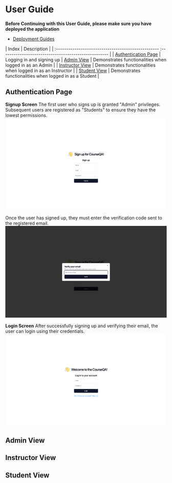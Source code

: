 # User Guide
**Before Continuing with this User Guide, please make sure you have deployed the application**
- [Deployment Guides](./DeploymentGuide.md)

| Index                                                                               | Description                                            |
| :-------------------------------------------------- :----------------------------------------------------  |
| [Authentication Page](#authentication-page)                                           | Logging in and signing up                 | [Admin View](#admin-view)                                           | Demonstrates functionalities when logged in as an Admin                 |
| [Instructor View](#instructor-view)                                                     | Demonstrates functionalities when logged in as an Instructor        |
| [Student View](#student-view) | Demonstrates functionalities when logged in as a Student               |

## Authentication Page
**Signup Screen**
The first user who signs up is granted "Admin" privileges. Subsequent users are registered as "Students" to ensure they have the lowest permissions.
![Sign Up Page](images/signup.png)

Once the user has signed up, they must enter the verification code sent to the registered email.
![Verification Popup](images/verify.png)

**Login Screen**
After successfully signing up and verifying their email, the user can login using their credentials.
![Verification Popup](images/login.png)


## Admin View

## Instructor View

## Student View


